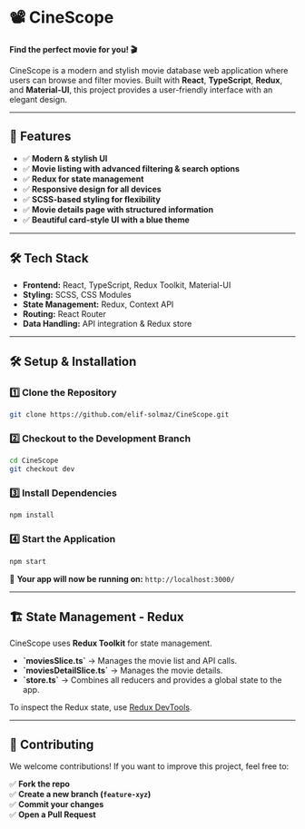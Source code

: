 # 📽️ CineScope  

**Find the perfect movie for you! 🎬**  

CineScope is a modern and stylish movie database web application where users can browse and filter movies. Built with **React**, **TypeScript**, **Redux**, and **Material-UI**, this project provides a user-friendly interface with an elegant design.  

---

## 🚀 Features  

- ✅ **Modern & stylish UI**  
- ✅ **Movie listing with advanced filtering & search options**  
- ✅ **Redux for state management**  
- ✅ **Responsive design for all devices**  
- ✅ **SCSS-based styling for flexibility**  
- ✅ **Movie details page with structured information**  
- ✅ **Beautiful card-style UI with a blue theme**  

---

## 🛠️ Tech Stack  

- **Frontend:** React, TypeScript, Redux Toolkit, Material-UI  
- **Styling:** SCSS, CSS Modules  
- **State Management:** Redux, Context API  
- **Routing:** React Router  
- **Data Handling:** API integration & Redux store  

---

## 🛠️ Setup & Installation  

### 1️⃣ Clone the Repository  
```bash
git clone https://github.com/elif-solmaz/CineScope.git
```

### 2️⃣ Checkout to the Development Branch  
```bash
cd CineScope
git checkout dev
```

### 3️⃣ Install Dependencies  
```bash
npm install
```

### 4️⃣ Start the Application  
```bash
npm start
```

🚀 **Your app will now be running on:** `http://localhost:3000/`  

---

## 🏗️ State Management - Redux  

CineScope uses **Redux Toolkit** for state management.  

- **\`moviesSlice.ts\`** → Manages the movie list and API calls.
-  **\`moviesDetailSlice.ts\`** → Manages the movie details.  
- **\`store.ts\`** → Combines all reducers and provides a global state to the app.  

To inspect the Redux state, use [Redux DevTools](https://chrome.google.com/webstore/detail/redux-devtools/lmhkpmbekcpmknklioeibfkpmmfibljd).  

---

## 📢 Contributing  

We welcome contributions! If you want to improve this project, feel free to:  

✅ **Fork the repo**  
✅ **Create a new branch (`feature-xyz`)**  
✅ **Commit your changes**  
✅ **Open a Pull Request**  

